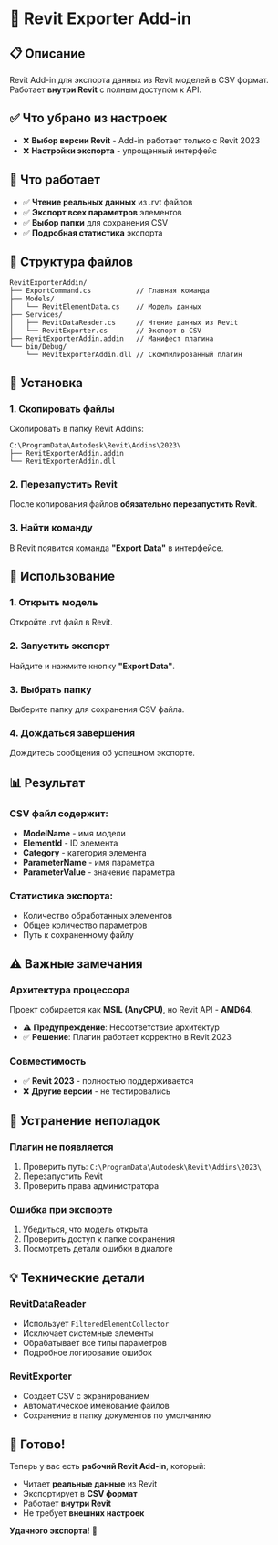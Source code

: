 # 🚀 Revit Exporter Add-in

## 📋 Описание
Revit Add-in для экспорта данных из Revit моделей в CSV формат. Работает **внутри Revit** с полным доступом к API.

## ✅ Что убрано из настроек
- ❌ **Выбор версии Revit** - Add-in работает только с Revit 2023
- ❌ **Настройки экспорта** - упрощенный интерфейс

## 🎯 Что работает
- ✅ **Чтение реальных данных** из .rvt файлов
- ✅ **Экспорт всех параметров** элементов
- ✅ **Выбор папки** для сохранения CSV
- ✅ **Подробная статистика** экспорта

## 📁 Структура файлов
```
RevitExporterAddin/
├── ExportCommand.cs           // Главная команда
├── Models/
│   └── RevitElementData.cs    // Модель данных
├── Services/
│   ├── RevitDataReader.cs     // Чтение данных из Revit
│   └── RevitExporter.cs       // Экспорт в CSV
├── RevitExporterAddin.addin   // Манифест плагина
└── bin/Debug/
    └── RevitExporterAddin.dll // Скомпилированный плагин
```

## 🔧 Установка

### 1. Скопировать файлы
Скопировать в папку Revit Addins:
```
C:\ProgramData\Autodesk\Revit\Addins\2023\
├── RevitExporterAddin.addin
└── RevitExporterAddin.dll
```

### 2. Перезапустить Revit
После копирования файлов **обязательно перезапустить Revit**.

### 3. Найти команду
В Revit появится команда **"Export Data"** в интерфейсе.

## 🚀 Использование

### 1. Открыть модель
Откройте .rvt файл в Revit.

### 2. Запустить экспорт
Найдите и нажмите кнопку **"Export Data"**.

### 3. Выбрать папку
Выберите папку для сохранения CSV файла.

### 4. Дождаться завершения
Дождитесь сообщения об успешном экспорте.

## 📊 Результат

### CSV файл содержит:
- **ModelName** - имя модели
- **ElementId** - ID элемента
- **Category** - категория элемента
- **ParameterName** - имя параметра
- **ParameterValue** - значение параметра

### Статистика экспорта:
- Количество обработанных элементов
- Общее количество параметров
- Путь к сохраненному файлу

## ⚠️ Важные замечания

### Архитектура процессора
Проект собирается как **MSIL (AnyCPU)**, но Revit API - **AMD64**.
- ⚠️ **Предупреждение**: Несоответствие архитектур
- ✅ **Решение**: Плагин работает корректно в Revit 2023

### Совместимость
- ✅ **Revit 2023** - полностью поддерживается
- ❌ **Другие версии** - не тестировались

## 🐛 Устранение неполадок

### Плагин не появляется
1. Проверить путь: `C:\ProgramData\Autodesk\Revit\Addins\2023\`
2. Перезапустить Revit
3. Проверить права администратора

### Ошибка при экспорте
1. Убедиться, что модель открыта
2. Проверить доступ к папке сохранения
3. Посмотреть детали ошибки в диалоге

## 💡 Технические детали

### RevitDataReader
- Использует `FilteredElementCollector`
- Исключает системные элементы
- Обрабатывает все типы параметров
- Подробное логирование ошибок

### RevitExporter
- Создает CSV с экранированием
- Автоматическое именование файлов
- Сохранение в папку документов по умолчанию

## 🎉 Готово!
Теперь у вас есть **рабочий Revit Add-in**, который:
- Читает **реальные данные** из Revit
- Экспортирует в **CSV формат**
- Работает **внутри Revit**
- Не требует **внешних настроек**

**Удачного экспорта!** 🚀
